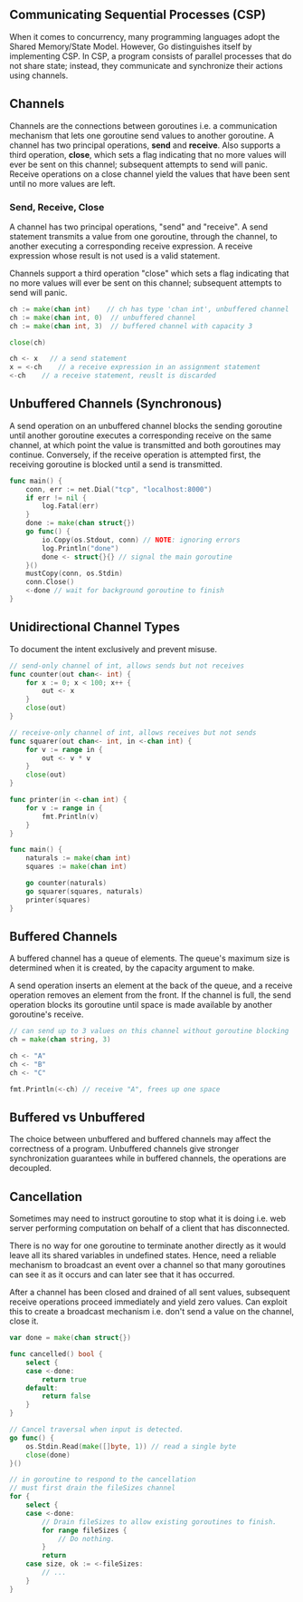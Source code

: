 ## Communicating Sequential Processes (CSP)

When it comes to concurrency, many programming languages adopt the Shared Memory/State Model. However, Go distinguishes itself by implementing CSP. In CSP, a program consists of parallel processes that do not share state; instead, they communicate and synchronize their actions using channels.

## Channels

Channels are the connections between goroutines i.e. a communication mechanism that lets one goroutine send values to another goroutine. A channel has two principal operations, **send** and **receive**. Also supports a third operation, **close**, which sets a flag indicating that no more values will ever be sent on this channel; subsequent attempts to send will panic. Receive operations on a close channel yield the values that have been sent until no more values are left.

### Send, Receive, Close

A channel has two principal operations, "send" and "receive". A send statement transmits a value from one goroutine, through the channel, to another executing a corresponding receive expression. A receive expression whose result is not used is a valid statement.

Channels support a third operation "close" which sets a flag indicating that no more values will ever be sent on this channel; subsequent attempts to send will panic.

```go
ch := make(chan int)    // ch has type 'chan int', unbuffered channel
ch := make(chan int, 0)  // unbuffered channel
ch := make(chan int, 3)  // buffered channel with capacity 3

close(ch)

ch <- x   // a send statement
x = <-ch    // a receive expression in an assignment statement
<-ch    // a receive statement, reuslt is discarded
```

## Unbuffered Channels (Synchronous)

A send operation on an unbuffered channel blocks the sending goroutine until another goroutine executes a corresponding receive on the same channel, at which point the value is transmitted and both goroutines may continue. Conversely, if the receive operation is attempted first, the receiving goroutine is blocked until a send is transmitted.

```go
func main() {
    conn, err := net.Dial("tcp", "localhost:8000")
    if err != nil {
        log.Fatal(err)
    }
    done := make(chan struct{})
    go func() {
        io.Copy(os.Stdout, conn) // NOTE: ignoring errors
        log.Println("done")
        done <- struct{}{} // signal the main goroutine
    }()
    mustCopy(conn, os.Stdin)
    conn.Close()
    <-done // wait for background goroutine to finish
}
```

## Unidirectional Channel Types

To document the intent exclusively and prevent misuse.

```go
// send-only channel of int, allows sends but not receives
func counter(out chan<- int) {
    for x := 0; x < 100; x++ {
        out <- x
    }
    close(out)
}

// receive-only channel of int, allows receives but not sends
func squarer(out chan<- int, in <-chan int) {
    for v := range in {
        out <- v * v
    }
    close(out)
}

func printer(in <-chan int) {
    for v := range in {
        fmt.Println(v)
    }
}

func main() {
    naturals := make(chan int)
    squares := make(chan int)

    go counter(naturals)
    go squarer(squares, naturals)
    printer(squares)
}
```

## Buffered Channels

A buffered channel has a queue of elements. The queue's maximum size is determined when it is created, by the capacity argument to make.

A send operation inserts an element at the back of the queue, and a receive operation removes an element from the front. If the channel is full, the send operation blocks its goroutine until space is made available by another goroutine's receive.

```go
// can send up to 3 values on this channel without goroutine blocking
ch = make(chan string, 3)

ch <- "A"
ch <- "B"
ch <- "C"

fmt.Println(<-ch) // receive "A", frees up one space
```

## Buffered vs Unbuffered

The choice between unbuffered and buffered channels may affect the correctness of a program. Unbuffered channels give stronger synchronization guarantees while in buffered channels, the operations are decoupled.

## Cancellation

Sometimes may need to instruct goroutine to stop what it is doing i.e. web server performing computation on behalf of a client that has disconnected.

There is no way for one goroutine to terminate another directly as it would leave all its shared variables in undefined states. Hence, need a reliable mechanism to broadcast an event over a channel so that many goroutines can see it as it occurs and can later see that it has occurred.

After a channel has been closed and drained of all sent values, subsequent receive operations proceed immediately and yield zero values. Can exploit this to create a broadcast mechanism i.e. don't send a value on the channel, close it.

```go
var done = make(chan struct{})

func cancelled() bool {
    select {
    case <-done:
        return true
    default:
        return false
    }
}

// Cancel traversal when input is detected.
go func() {
    os.Stdin.Read(make([]byte, 1)) // read a single byte
    close(done)
}()

// in goroutine to respond to the cancellation
// must first drain the fileSizes channel
for {
    select {
    case <-done:
        // Drain fileSizes to allow existing goroutines to finish.
        for range fileSizes {
            // Do nothing.
        }
        return
    case size, ok := <-fileSizes:
        // ...
    }
}
```
